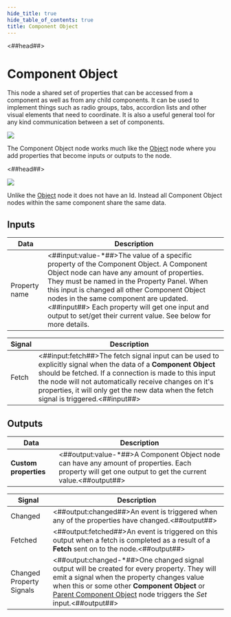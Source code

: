 ```yaml
---
hide_title: true
hide_table_of_contents: true
title: Component Object
---
```


<##head##>

# Component Object

This node a shared set of properties that can be accessed from a component as well as from any child components. It can be used to implement things such as radio groups, tabs, accordion lists and other visual elements that need to coordinate. It is also a useful general tool for any kind communication between a set of components.

<div className="ndl-image-with-background l">

![](/nodes/component-utilities/component-object/component-object.png)

</div>

The <span className="ndl-node">Component Object</span> node works much like the <span className="ndl-node">[Object](/nodes/data/object/object-node)</span> node where you add properties that become inputs or outputs to the node.

<##head##>

<div className="ndl-image-with-background">

![](/nodes/component-utilities/component-object/component-object-props.png)

</div>

Unlike the <span className="ndl-node">[Object](/nodes/data/object/object-node)</span> node it does not have an <span className="ndl-data">Id</span>. Instead all <span className="ndl-node">Component Object</span> nodes within the same component share the same data.

## Inputs

| Data                                            | Description                                                                                                                                                                                                                                                                                                                                                                                          |
| ----------------------------------------------- | ---------------------------------------------------------------------------------------------------------------------------------------------------------------------------------------------------------------------------------------------------------------------------------------------------------------------------------------------------------------------------------------------------- |
| <span className="ndl-data">Property name</span> | <##input:value-\*##>The value of a specific property of the Component Object. A Component Object node can have any amount of properties. They must be named in the Property Panel. When this input is changed all other Component Object nodes in the same component are updated.<##input##> Each property will get one input and output to set/get their current value. See below for more details. |

| Signal                                    | Description                                                                                                                                                                                                                                                                                                                |
| ----------------------------------------- | -------------------------------------------------------------------------------------------------------------------------------------------------------------------------------------------------------------------------------------------------------------------------------------------------------------------------- |
| <span className="ndl-signal">Fetch</span> | <##input:fetch##>The fetch signal input can be used to explicitly signal when the data of a **Component Object** should be fetched. If a connection is made to this input the node will not automatically receive changes on it's properties, it will only get the new data when the fetch signal is triggered.<##input##> |

## Outputs

| Data                  | Description                                                                                                                                             |
| --------------------- | ------------------------------------------------------------------------------------------------------------------------------------------------------- |
| **Custom properties** | <##output:value-\*##>A Component Object node can have any amount of properties. Each property will get one output to get the current value.<##output##> |

| Signal                                                       | Description                                                                                                                                                                                                                                                                                                           |
| ------------------------------------------------------------ | --------------------------------------------------------------------------------------------------------------------------------------------------------------------------------------------------------------------------------------------------------------------------------------------------------------------- |
| <span className="ndl-signal">Changed</span>                  | <##output:changed##>An event is triggered when any of the properties have changed.<##output##>                                                                                                                                                                                                                        |
| <span className="ndl-signal">Fetched</span>                  | <##output:fetched##>An event is triggered on this output when a fetch is completed as a result of a **Fetch** sent on to the node.<##output##>                                                                                                                                                                        |
| <span className="ndl-signal">Changed Property Signals</span> | <##output:changed-\*##>One changed signal output will be created for every property. They will emit a signal when the property changes value when this or some other **Component Object** or [Parent Component Object](/nodes/component-utilities/parent-component-object) node triggers the _Set_ input.<##output##> |
